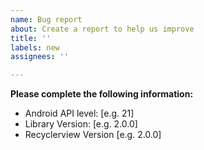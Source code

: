 ```yaml
---
name: Bug report
about: Create a report to help us improve
title: ''
labels: new
assignees: ''

---
```


**Please complete the following information:**
 - Android API level: [e.g. 21]
 - Library Version: [e.g. 2.0.0]
 - Recyclerview Version [e.g. 2.0.0]
